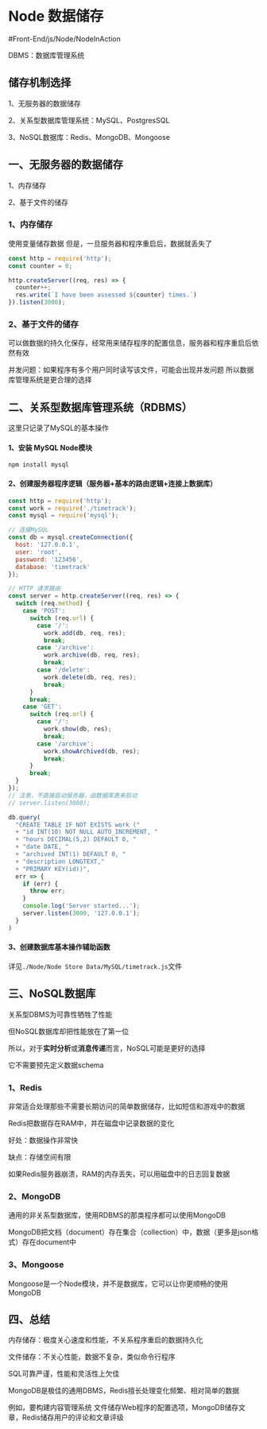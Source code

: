 # Node 数据储存
#Front-End/js/Node/NodeInAction

DBMS：数据库管理系统

## 储存机制选择
1、无服务器的数据储存

2、关系型数据库管理系统：MySQL、PostgresSQL

3、NoSQL数据库：Redis、MongoDB、Mongoose


## 一、无服务器的数据储存
1、内存储存

2、基于文件的储存

### 1、内存储存
使用变量储存数据
但是，一旦服务器和程序重启后，数据就丢失了
```js
const http = require('http');
const counter = 0;

http.createServer((req, res) => {
  counter++;
  res.write(`I have been assessed ${counter} times.`)
}).listen(3000);
```


### 2、基于文件的储存
可以做数据的持久化保存，经常用来储存程序的配置信息，服务器和程序重启后依然有效

并发问题：如果程序有多个用户同时读写该文件，可能会出现并发问题
所以数据库管理系统是更合理的选择


## 二、关系型数据库管理系统（RDBMS）
这里只记录了MySQL的基本操作

#### 1、安装 MySQL Node模块
```
npm install mysql
```

#### 2、创建服务器程序逻辑（服务器+基本的路由逻辑+连接上数据库）
```js
const http = require('http');
const work = require('./timetrack');
const mysql = require('mysql');

// 连接MySQL
const db = mysql.createConnection({
  host: '127.0.0.1',
  user: 'root',
  password: '123456',
  database: 'timetrack'
});

// HTTP 请求路由
const server = http.createServer((req, res) => {
  switch (req.method) {
    case 'POST':
      switch (req.url) {
        case '/':
          work.add(db, req, res);
          break;
        case '/archive':
          work.archive(db, req, res);
          break;
        case '/delete':
          work.delete(db, req, res);
          break;
      }
      break;
    case 'GET':
      switch (req.url) {
        case '/':
          work.show(db, res);
          break;
        case '/archive':
          work.showArchived(db, res);
          break;
      }
      break;
  }
});
// 注意，不直接启动服务器，由数据库表来启动
// server.listen(3000);

db.query(
  "CREATE TABLE IF NOT EXISTS work (" 
  + "id INT(10) NOT NULL AUTO_INCREMENT, " 
  + "hours DECIMAL(5,2) DEFAULT 0, " 
  + "date DATE, " 
  + "archived INT(1) DEFAULT 0, " 
  + "description LONGTEXT,"
  + "PRIMARY KEY(id))",
  err => {
    if (err) {
      throw err;
    }
    console.log('Server started...');
    server.listen(3000, '127.0.0.1');
  }
)
```

#### 3、创建数据库基本操作辅助函数

详见`./Node/Node Store Data/MySQL/timetrack.js`文件

## 三、NoSQL数据库
关系型DBMS为可靠性牺牲了性能

但NoSQL数据库却把性能放在了第一位

所以，对于**实时分析**或**消息传递**而言，NoSQL可能是更好的选择

它不需要预先定义数据schema

### 1、Redis
非常适合处理那些不需要长期访问的简单数据储存，比如短信和游戏中的数据

Redis把数据存在RAM中，并在磁盘中记录数据的变化

好处：数据操作非常快

缺点：存储空间有限

如果Redis服务器崩溃，RAM的内存丢失，可以用磁盘中的日志回复数据

### 2、MongoDB
通用的非关系型数据库，使用RDBMS的那类程序都可以使用MongoDB

MongoDB把文档（document）存在集合（collection）中，数据（更多是json格式）存在document中

### 3、Mongoose
Mongoose是一个Node模块，并不是数据库，它可以让你更顺畅的使用MongoDB


## 四、总结
内存储存：极度关心速度和性能，不关系程序重启的数据持久化

文件储存：不关心性能，数据不复杂，类似命令行程序

SQL可靠严谨，性能和灵活性上欠佳

MongoDB是极佳的通用DBMS，Redis擅长处理变化频繁、相对简单的数据

例如，要构建内容管理系统
文件储存Web程序的配置选项，MongoDB储存文章，Redis储存用户的评论和文章评级


